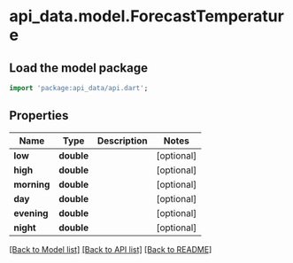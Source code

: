 # api_data.model.ForecastTemperature

## Load the model package
```dart
import 'package:api_data/api.dart';
```

## Properties
Name | Type | Description | Notes
------------ | ------------- | ------------- | -------------
**low** | **double** |  | [optional] 
**high** | **double** |  | [optional] 
**morning** | **double** |  | [optional] 
**day** | **double** |  | [optional] 
**evening** | **double** |  | [optional] 
**night** | **double** |  | [optional] 

[[Back to Model list]](../README.md#documentation-for-models) [[Back to API list]](../README.md#documentation-for-api-endpoints) [[Back to README]](../README.md)


